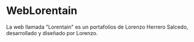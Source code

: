 # WebLorentain
La web llamada "Lorentain" es un portafolios de Lorenzo Herrero Salcedo, desarrollado y diseñado por Lorenzo.
